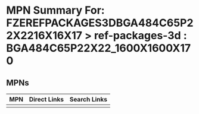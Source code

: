 



# MPN Summary For: FZEREFPACKAGES3DBGA484C65P22X2216X16X17 > ref-packages-3d : BGA484C65P22X22_1600X1600X170

## MPNs
  

|MPN|Direct Links|Search Links|
| :--- | :--- | :--- |
||||
